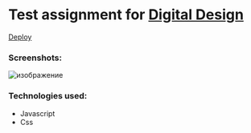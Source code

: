 # Test assignment for [Digital Design](https://digdes.ru/)

[Deploy](https://savitskayakseniya22.github.io/typeScriptDescription/)

### Screenshots:

![изображение](https://github.com/SavitskayaKseniya22/typeScriptDescription/assets/77901301/81fd7a2d-8637-49fb-87ad-c48edd9510bc)


### Technologies used: 
+ Javascript
+ Css

